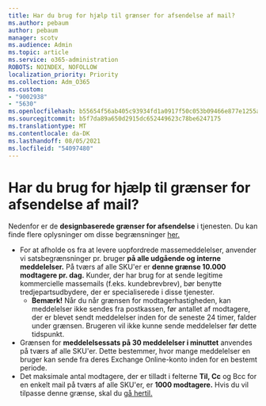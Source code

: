 ```yaml
---
title: Har du brug for hjælp til grænser for afsendelse af mail?
ms.author: pebaum
author: pebaum
manager: scotv
ms.audience: Admin
ms.topic: article
ms.service: o365-administration
ROBOTS: NOINDEX, NOFOLLOW
localization_priority: Priority
ms.collection: Adm_O365
ms.custom:
- "9002938"
- "5630"
ms.openlocfilehash: b55654f56ab405c93934fd1a0917f50c053b09466e877e1255adbd28db83d93f
ms.sourcegitcommit: b5f7da89a650d2915dc652449623c78be6247175
ms.translationtype: MT
ms.contentlocale: da-DK
ms.lasthandoff: 08/05/2021
ms.locfileid: "54097480"
---
```

# <a name="need-help-with-email-sending-limits"></a>Har du brug for hjælp til grænser for afsendelse af mail?

Nedenfor er de **designbaserede grænser for afsendelse** i tjenesten. Du kan finde flere oplysninger om disse begrænsninger [her.](https://docs.microsoft.com/office365/servicedescriptions/exchange-online-service-description/exchange-online-limits#receiving-and-sending-limits)

- For at afholde os fra at levere uopfordrede massemeddelelser, anvender vi satsbegrænsninger pr. bruger **på alle udgående og interne meddelelser.** På tværs af alle SKU'er er **denne grænse 10.000 modtagere pr. dag.**  Kunder, der har brug for at sende legitime kommercielle massemails (f.eks. kundebrevbrev), bør benytte tredjepartsudbydere, der er specialiserede i disse tjenester.
    - **Bemærk!** Når du når grænsen for modtagerhastigheden, kan meddelelser ikke sendes fra postkassen, før antallet af modtagere, der er blevet sendt meddelelser inden for de seneste 24 timer, falder under grænsen. Brugeren vil ikke kunne sende meddelelser før dette tidspunkt.
- Grænsen for **meddelelsessats på 30 meddelelser i minuttet** anvendes på tværs af alle SKU'er. Dette bestemmer, hvor mange meddelelser en bruger kan sende fra deres Exchange Online-konto inden for en bestemt periode.
- Det maksimale antal modtagere, der er tilladt i felterne **Til, Cc** og Bcc for en enkelt mail på tværs af alle SKU'er, er **1000 modtagere.** Hvis du vil tilpasse denne grænse, skal du [gå hertil.](https://techcommunity.microsoft.com/t5/exchange-team-blog/customizable-recipient-limits-in-office-365/ba-p/1183228)
